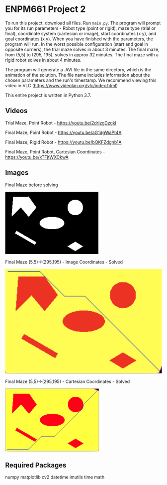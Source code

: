# ENPM661 Project 2

To run this project, download all files. Run `main.py`. The program will prompt you for its run parameters - Robot type (point or rigid), maze type (trial or final), coordinate system (cartesian or image), start coordinates (x y), and goal coordinates (x y). When you have finished with the parameters, the program will run. In the worst possible configuration (start and goal in opposite corners), the trial maze solves in about 3 minutes. The final maze, from (5,5) to (295, 195), solves in approx 32 minutes. The final maze with a rigid robot solves in about 4 minutes. 

The program will generate a .AVI file in the same directory, which is the animation of the solution. The file name includes information about the chosen parameters and the run's timestamp. We recommend viewing this video in VLC (https://www.videolan.org/vlc/index.html)

This entire project is written in Python 3.7.

## Videos
Trial Maze, Point Robot - https://youtu.be/2drIzgDzgkI

Final Maze, Point Robot - https://youtu.be/aG1dgWaPt4A

Final Maze, Rigid Robot - https://youtu.be/bQKFZdgnb1A

Final Maze, Point Robot, Cartesian Coordinates - https://youtu.be/xTFjtWXCkwA

## Images
Final Maze before solving

![Final Maze](https://github.com/BrianBock/ENPM661_Project2/blob/master/images/maze.png)

Final Maze (5,5)->(295,195) - Image Coordinates - Solved

![Final Maze (5,5)->(295,195)](https://github.com/BrianBock/ENPM661_Project2/blob/master/images/final_mze_imgecoords.png)

Final Maze (5,5)->(295,195) - Cartesian Coordinates - Solved

![Final Maze (5,5)->(295,195)](https://github.com/BrianBock/ENPM661_Project2/blob/master/images/cartesian.png)

## Required Packages
numpy
matplotlib
cv2
datetime
imutils
time
math